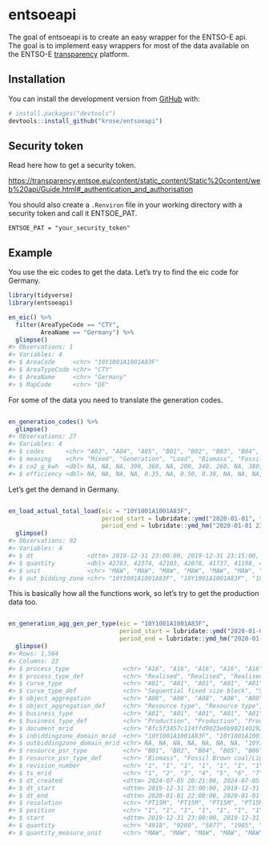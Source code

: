 
<!-- README.md is generated from README.Rmd. Please edit that file -->

# entsoeapi

<!-- badges: start -->

<!-- badges: end -->

The goal of entsoeapi is to create an easy wrapper for the ENTSO-E api.
The goal is to implement easy wrappers for most of the data available on
the ENTSO-E [transparency](https://transparency.entsoe.eu/) platform.

## Installation

You can install the development version from
[GitHub](https://github.com/) with:

``` r
# install.packages("devtools")
devtools::install_github("krose/entsoeapi")
```

## Security token

Read here how to get a security token.

<https://transparency.entsoe.eu/content/static_content/Static%20content/web%20api/Guide.html#_authentication_and_authorisation>

You should also create a `.Renviron` file in your working directory with
a security token and call it ENTSOE\_PAT.

    ENTSOE_PAT = "your_security_token"

## Example

You use the eic codes to get the data. Let’s try to find the eic code
for Germany.

``` r
library(tidyverse)
library(entsoeapi)

en_eic() %>% 
  filter(AreaTypeCode == "CTY", 
         AreaName == "Germany") %>% 
  glimpse()
#> Observations: 1
#> Variables: 4
#> $ AreaCode     <chr> "10Y1001A1001A83F"
#> $ AreaTypeCode <chr> "CTY"
#> $ AreaName     <chr> "Germany"
#> $ MapCode      <chr> "DE"
```

For some of the data you need to translate the generation codes.

``` r

en_generation_codes() %>%
  glimpse()
#> Observations: 27
#> Variables: 4
#> $ codes      <chr> "A03", "A04", "A05", "B01", "B02", "B03", "B04", "B...
#> $ meaning    <chr> "Mixed", "Generation", "Load", "Biomass", "Fossil B...
#> $ co2_g_kwh  <dbl> NA, NA, NA, 390, 360, NA, 200, 340, 260, NA, 380, N...
#> $ efficiency <dbl> NA, NA, NA, NA, 0.35, NA, 0.50, 0.38, NA, NA, NA, N...
```

Let’s get the demand in Germany.

``` r

en_load_actual_total_load(eic = "10Y1001A1001A83F", 
                          period_start = lubridate::ymd("2020-01-01", tz = "CET"),
                          period_end = lubridate::ymd_hm("2020-01-01 23:00", tz = "CET")) %>%
  glimpse()
#> Observations: 92
#> Variables: 4
#> $ dt               <dttm> 2019-12-31 23:00:00, 2019-12-31 23:15:00, 20...
#> $ quantity         <dbl> 42783, 42374, 42103, 42078, 41737, 41198, 410...
#> $ unit             <chr> "MAW", "MAW", "MAW", "MAW", "MAW", "MAW", "MA...
#> $ out_bidding_zone <chr> "10Y1001A1001A83F", "10Y1001A1001A83F", "10Y1...
```

This is basically how all the functions work, so let’s try to get the
production data too.

``` r

en_generation_agg_gen_per_type(eic = "10Y1001A1001A83F", 
                               period_start = lubridate::ymd("2020-01-01", tz = "CET"),
                               period_end = lubridate::ymd_hm("2020-01-01 23:00", tz = "CET")) %>%
  glimpse()
#> Rows: 1,564
#> Columns: 23
#> $ process_type               <chr> "A16", "A16", "A16", "A16", "A16", "A16", "A16", "A16", "A16", "A16", "A16", "A16", "A16", "A16", "A16", "A16",…
#> $ process_type_def           <chr> "Realised", "Realised", "Realised", "Realised", "Realised", "Realised", "Realised", "Realised", "Realised", "Re…
#> $ curve_type                 <chr> "A01", "A01", "A01", "A01", "A01", "A01", "A01", "A01", "A01", "A01", "A01", "A01", "A01", "A01", "A01", "A01",…
#> $ curve_type_def             <chr> "Sequential fixed size block", "Sequential fixed size block", "Sequential fixed size block", "Sequential fixed …
#> $ object_aggregation         <chr> "A08", "A08", "A08", "A08", "A08", "A08", "A08", "A08", "A08", "A08", "A08", "A08", "A08", "A08", "A08", "A08",…
#> $ object_aggregation_def     <chr> "Resource type", "Resource type", "Resource type", "Resource type", "Resource type", "Resource type", "Resource…
#> $ business_type              <chr> "A01", "A01", "A01", "A01", "A01", "A01", "A01", "A01", "A01", "A01", "A01", "A01", "A94", "A01", "A93", "A93",…
#> $ business_type_def          <chr> "Production", "Production", "Production", "Production", "Production", "Production", "Production", "Production",…
#> $ document_mrid              <chr> "8fc5f3457c114ffd9023e6b902140292", "8fc5f3457c114ffd9023e6b902140292", "8fc5f3457c114ffd9023e6b902140292", "8f…
#> $ inbiddingzone_domain_mrid  <chr> "10Y1001A1001A83F", "10Y1001A1001A83F", "10Y1001A1001A83F", "10Y1001A1001A83F", "10Y1001A1001A83F", "10Y1001A10…
#> $ outbiddingzone_domain_mrid <chr> NA, NA, NA, NA, NA, NA, NA, "10Y1001A1001A83F", NA, NA, NA, NA, NA, NA, NA, NA, NA, NA, NA, NA, NA, NA, NA, NA,…
#> $ resource_psr_type          <chr> "B01", "B02", "B04", "B05", "B06", "B09", "B10", "B10", "B11", "B12", "B14", "B15", "B16", "B17", "B18", "B19",…
#> $ resource_psr_type_def      <chr> "Biomass", "Fossil Brown coal/Lignite", "Fossil Gas", "Fossil Hard coal", "Fossil Oil", "Geothermal", "Hydro Pu…
#> $ revision_number            <chr> "1", "1", "1", "1", "1", "1", "1", "1", "1", "1", "1", "1", "1", "1", "1", "1", "1", "1", "1", "1", "1", "1", "…
#> $ ts_mrid                    <chr> "1", "2", "3", "4", "5", "6", "7", "8", "9", "10", "11", "13", "14", "15", "16", "17", "12", "1", "2", "3", "4"…
#> $ dt_created                 <dttm> 2024-07-05 20:21:00, 2024-07-05 20:21:00, 2024-07-05 20:21:00, 2024-07-05 20:21:00, 2024-07-05 20:21:00, 2024-…
#> $ dt_start                   <dttm> 2019-12-31 23:00:00, 2019-12-31 23:00:00, 2019-12-31 23:00:00, 2019-12-31 23:00:00, 2019-12-31 23:00:00, 2019-…
#> $ dt_end                     <dttm> 2020-01-01 22:00:00, 2020-01-01 22:00:00, 2020-01-01 22:00:00, 2020-01-01 22:00:00, 2020-01-01 22:00:00, 2020-…
#> $ resolution                 <chr> "PT15M", "PT15M", "PT15M", "PT15M", "PT15M", "PT15M", "PT15M", "PT15M", "PT15M", "PT15M", "PT15M", "PT15M", "PT…
#> $ position                   <chr> "1", "1", "1", "1", "1", "1", "1", "1", "1", "1", "1", "1", "1", "1", "1", "1", "1", "2", "2", "2", "2", "2", "…
#> $ start                      <dttm> 2019-12-31 23:00:00, 2019-12-31 23:00:00, 2019-12-31 23:00:00, 2019-12-31 23:00:00, 2019-12-31 23:00:00, 2019-…
#> $ quantity                   <chr> "4918", "9280", "5077", "1985", "454", "30", "1065", "195", "1320", "54", "8096", "195", "0", "830", "501", "59…
#> $ quantity_measure_unit      <chr> "MAW", "MAW", "MAW", "MAW", "MAW", "MAW", "MAW", "MAW", "MAW", "MAW", "MAW", "MAW", "MAW", "MAW", "MAW", "MAW",…
```
